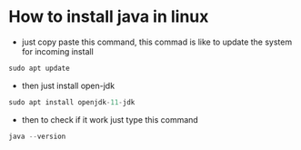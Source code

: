 
# How to install java in linux

- just copy paste this command, this commad is like to update the system for incoming install
```php
sudo apt update

```

- then just install open-jdk

```php
sudo apt install openjdk-11-jdk

```
- then to check if it work just type this command 

```php
java --version
```

